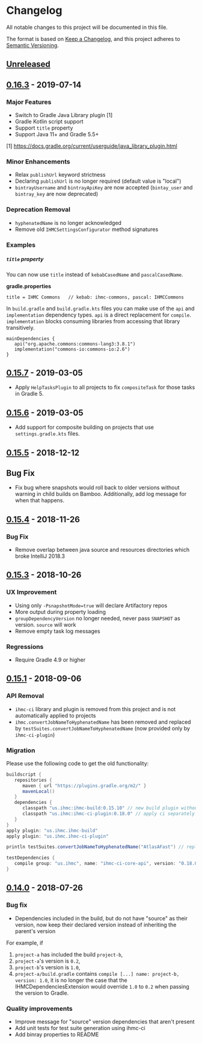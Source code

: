 # Changelog
All notable changes to this project will be documented in this file.

The format is based on [Keep a Changelog](https://keepachangelog.com/en/1.0.0/),
and this project adheres to [Semantic Versioning](https://semver.org/spec/v2.0.0.html).

## [Unreleased]

## [0.16.3] - 2019-07-14

### Major Features

- Switch to Gradle Java Library plugin [1]
- Gradle Kotlin script support
- Support `title` property
- Support Java 11+ and Gradle 5.5+

[1] https://docs.gradle.org/current/userguide/java_library_plugin.html

### Minor Enhancements

- Relax `publishUrl` keyword strictness
- Declaring `publishUrl` is no longer required (default value is "local")
- `bintrayUsername` and `bintrayApiKey` are now accepted (`bintay_user` and `bintray_key`
are now deprecated)

### Deprecation Removal

- `hyphenatedName` is no longer acknowledged
- Remove old `IHMCSettingsConfigurator` method signatures

### Examples

##### `title` property

You can now use `title` instead of `kebabCasedName` and `pascalCasedName`.

**gradle.properties**
```
title = IHMC Commons   // kebab: ihmc-commons, pascal: IHMCCommons
```

In `build.gradle` and `build.gradle.kts` files you can make use of the `api` and `implementation`
dependency types. `api` is a direct replacement for `compile`. `implementation` blocks consuming libraries
from accessing that library transitively.

```
mainDependencies {
   api("org.apache.commons:commons-lang3:3.8.1")
   implementation("commons-io:commons-io:2.6")
}
```

## [0.15.7] - 2019-03-05
- Apply `HelpTasksPlugin` to all projects to fix `compositeTask` for those tasks in Gradle 5.

## [0.15.6] - 2019-03-05
- Add support for composite building on projects that use `settings.gradle.kts` files.

## [0.15.5] - 2018-12-12
## Bug Fix

- Fix bug where snapshots would roll back to older versions without warning in child builds on Bamboo. Additionally, add log message for when that happens.

## [0.15.4] - 2018-11-26
### Bug Fix

- Remove overlap between java source and resources directories which broke IntelliJ 2018.3

## [0.15.3] - 2018-10-26
### UX Improvement

- Using only `-PsnapshotMode=true` will declare Artifactory repos
- More output during property loading
- `groupDependencyVersion` no longer needed, never pass `SNAPSHOT` as version. `source` will work
- Remove empty task log messages

### Regressions

- Require Gradle 4.9 or higher

## [0.15.1] - 2018-09-06
### API Removal

- `ihmc-ci` library and plugin is removed from this project and is not automatically applied to projects
- `ihmc.convertJobNameToHyphenatedName` has been removed and replaced by
`testSuites.convertJobNameToHyphenatedName` (now provided only by `ihmc-ci-plugin`)

### Migration

Please use the following code to get the old functionality:

```groovy
buildscript {
   repositories {
      maven { url "https://plugins.gradle.org/m2/" }
      mavenLocal()
   }
   dependencies {
      classpath "us.ihmc:ihmc-build:0.15.10" // new build plugin without ci
      classpath "us.ihmc:ihmc-ci-plugin:0.18.0" // apply ci separately now
   }
}
apply plugin: "us.ihmc.ihmc-build"
apply plugin: "us.ihmc.ihmc-ci-plugin"

println testSuites.convertJobNameToHyphenatedName("AtlasAFast") // replaces removed method

testDependencies {
   compile group: "us.ihmc", name: "ihmc-ci-core-api", version: "0.18.0" // these were auto included before
}
```

## [0.14.0] - 2018-07-26
### Bug fix

- Dependencies included in the build, but do not have "source" as their version, now keep their declared version instead of inheriting the parent's version

For example, if 
1. `project-a` has included the build `project-b`,
1. `project-a`'s version is `0.2`,
1. `project-b`'s version is `1.0`,
1. `project-a/build.gradle` contains `compile [...] name: project-b, version: 1.0`,
it is no longer the case that the IHMCDependenciesExtension would override `1.0` to `0.2` when passing the version to Gradle.

### Quality improvements

- Improve message for "source" version dependencies that aren't present
- Add unit tests for test suite generation using ihmc-ci
- Add binray properties to README

[Unreleased]: https://github.com/ihmcrobotics/ihmc-build/compare/0.16.3...HEAD
[0.16.3]: https://github.com/ihmcrobotics/ihmc-build/compare/0.15.7...0.16.3
[0.15.7]: https://github.com/ihmcrobotics/ihmc-build/compare/0.15.6...0.15.7
[0.15.6]: https://github.com/ihmcrobotics/ihmc-build/compare/0.15.5...0.15.6
[0.15.5]: https://github.com/ihmcrobotics/ihmc-build/compare/0.15.4...0.15.5
[0.15.4]: https://github.com/ihmcrobotics/ihmc-build/compare/0.15.3...0.15.4
[0.15.3]: https://github.com/ihmcrobotics/ihmc-build/compare/0.15.1...0.15.3
[0.15.1]: https://github.com/ihmcrobotics/ihmc-build/compare/0.14.0...0.15.1
[0.14.0]: https://github.com/ihmcrobotics/ihmc-build/releases/tag/0.14.0